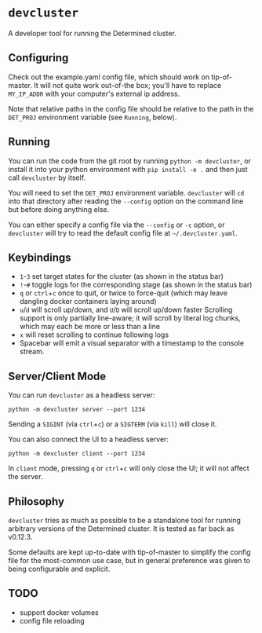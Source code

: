 # `devcluster`

A developer tool for running the Determined cluster.

## Configuring

Check out the example.yaml config file, which should work on tip-of-master.  It
will not quite work out-of-the box; you'll have to replace `MY_IP_ADDR` with
your computer's external ip address.

Note that relative paths in the config file should be relative to the path in
the `DET_PROJ` environment variable (see `Running`, below).

## Running

You can run the code from the git root by running `python -m devcluster`, or
install it into your python environment with `pip install -e .` and then just
call `devcluster` by itself.

You will need to set the `DET_PROJ` environment variable.  `devcluster` will
`cd` into that directory after reading the `--config` option on the command
line but before doing anything else.

You can either specify a config file via the `--config` or `-c` option, or
`devcluster` will try to read the default config file at
`~/.devcluster.yaml`.

## Keybindings

- `1`-`3` set target states for the cluster (as shown in the status bar)
- `!`-`#` toggle logs for the corresponding stage (as shown in the status bar)
- `q` or `ctrl`+`c` once to quit, or twice to force-quit (which may leave
  dangling docker containers laying around)
- `u`/`d` will scroll up/down, and `U`/`D` will scroll up/down faster
  Scrolling support is only partially line-aware; it will scroll by
  literal log chunks, which may each be more or less than a line
- `x` will reset scrolling to continue following logs
- Spacebar will emit a visual separator with a timestamp to the console stream.

## Server/Client Mode

You can run `devcluster` as a headless server:

    python -m devcluster server --port 1234

Sending a `SIGINT` (via `ctrl`+`c`) or a `SIGTERM` (via `kill`) will close it.

You can also connect the UI to a headless server:

    python -m devcluster client --port 1234

In `client` mode, pressing `q` or `ctrl`+`c` will only close the UI; it will
not affect the server.

## Philosophy

`devcluster` tries as much as possible to be a standalone tool for running
arbitrary versions of the Determined cluster.  It is tested as far back as
v0.12.3.

Some defaults are kept up-to-date with tip-of-master to simplify the config
file for the most-common use case, but in general preference was given to being
configurable and explicit.

## TODO

- support docker volumes
- config file reloading
